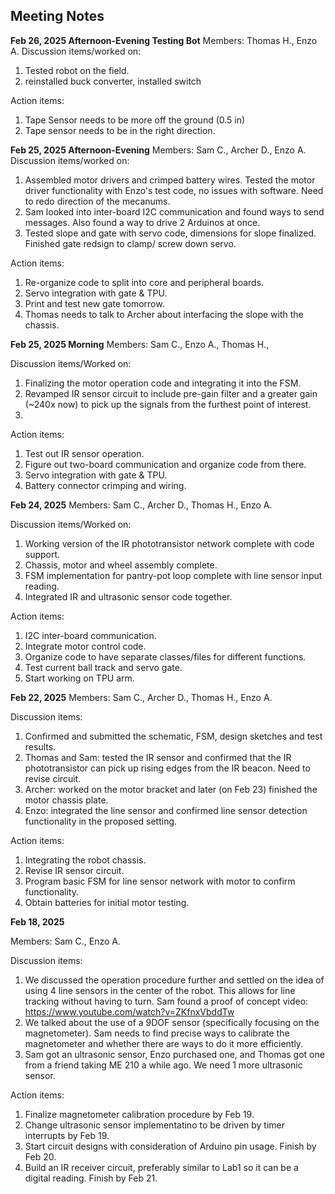 ## Meeting Notes

**Feb 26, 2025 Afternoon-Evening Testing Bot**
Members: Thomas H., Enzo A.
Discussion items/worked on: 
1. Tested robot on the field.
2. reinstalled buck converter, installed switch

Action items:
1. Tape Sensor needs to be more off the ground (0.5 in)
2. Tape sensor needs to be in the right direction.

**Feb 25, 2025 Afternoon-Evening**
Members: Sam C., Archer D., Enzo A.
Discussion items/worked on: 
1. Assembled motor drivers and crimped battery wires. Tested the motor driver functionality with Enzo's test code, no issues with software. Need to redo direction of the mecanums.
2. Sam looked into inter-board I2C communication and found ways to send messages. Also found a way to drive 2 Arduinos at once.
3. Tested slope and gate with servo code, dimensions for slope finalized. Finished gate redsign to clamp/ screw down servo.

Action items:
1. Re-organize code to split into core and peripheral boards.
2. Servo integration with gate & TPU.
3. Print and test new gate tomorrow.
4. Thomas needs to talk to Archer about interfacing the slope with the chassis.

**Feb 25, 2025 Morning**
Members: Sam C., Enzo A., Thomas H.,

Discussion items/Worked on:
1. Finalizing the motor operation code and integrating it into the FSM.
2. Revamped IR sensor circuit to include pre-gain filter and a greater gain (~240x now) to pick up the signals from the furthest point of interest.
3. 

Action items:
1. Test out IR sensor operation.
2. Figure out two-board communication and organize code from there.
3. Servo integration with gate & TPU.
4. Battery connector crimping and wiring.

**Feb 24, 2025**
Members: Sam C., Archer D., Thomas H., Enzo A.

Discussion items/Worked on:
1. Working version of the IR phototransistor network complete with code support.
2. Chassis, motor and wheel assembly complete.
3. FSM implementation for pantry-pot loop complete with line sensor input reading.
4. Integrated IR and ultrasonic sensor code together.

Action items:
1. I2C inter-board communication.
2. Integrate motor control code.
3. Organize code to have separate classes/files for different functions.
4. Test current ball track and servo gate.
5. Start working on TPU arm.

**Feb 22, 2025**
Members: Sam C., Archer D., Thomas H., Enzo A.

Discussion items:
1. Confirmed and submitted the schematic, FSM, design sketches and test results.
2. Thomas and Sam: tested the IR sensor and confirmed that the IR phototransistor can pick up rising edges from the IR beacon. Need to revise circuit.
3. Archer: worked on the motor bracket and later (on Feb 23) finished the motor chassis plate.
4. Enzo: integrated the line sensor and confirmed line sensor detection functionality in the proposed setting.

Action items:
1. Integrating the robot chassis.
2. Revise IR sensor circuit.
3. Program basic FSM for line sensor network with motor to confirm functionality.
4. Obtain batteries for initial motor testing.

**Feb 18, 2025**

Members: Sam C., Enzo A.

Discussion items:
1. We discussed the operation procedure further and settled on the idea of using 4 line sensors in the center of the robot. This allows for line tracking without having to turn. Sam found a proof of concept video: https://www.youtube.com/watch?v=ZKfnxVbddTw
2. We talked about the use of a 9DOF sensor (specifically focusing on the magnetometer). Sam needs to find precise ways to calibrate the magnetometer and whether there are ways to do it more efficiently.
3. Sam got an ultrasonic sensor, Enzo purchased one, and Thomas got one from a friend taking ME 210 a while ago. We need 1 more ultrasonic sensor.

Action items: 
1. Finalize magnetometer calibration procedure by Feb 19.
2. Change ultrasonic sensor implementatino to be driven by timer interrupts by Feb 19.
3. Start circuit designs with consideration of Arduino pin usage. Finish by Feb 20. 
4. Build an IR receiver circuit, preferably similar to Lab1 so it can be a digital reading. Finish by Feb 21.